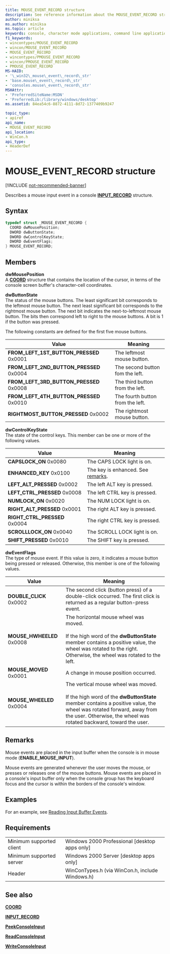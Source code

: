 ```yaml
---
title: MOUSE_EVENT_RECORD structure
description: See reference information about the MOUSE_EVENT_RECORD structure, which describes a mouse input event in a console INPUT_RECORD structure.
author: miniksa
ms.author: miniksa
ms.topic: article
keywords: console, character mode applications, command line applications, terminal applications, console api
f1_keywords:
- wincontypes/MOUSE_EVENT_RECORD
- wincon/MOUSE_EVENT_RECORD
- MOUSE_EVENT_RECORD
- wincontypes/PMOUSE_EVENT_RECORD
- wincon/PMOUSE_EVENT_RECORD
- PMOUSE_EVENT_RECORD
MS-HAID:
- '\_win32\_mouse\_event\_record\_str'
- 'base.mouse\_event\_record\_str'
- 'consoles.mouse\_event\_record\_str'
MSHAttr:
- 'PreferredSiteName:MSDN'
- 'PreferredLib:/library/windows/desktop'
ms.assetid: 84ea54c6-8872-4111-8d72-1377409b9247

topic_type:
- apiref
api_name:
- MOUSE_EVENT_RECORD
api_location:
- WinCon.h
api_type:
- HeaderDef
---
```


# MOUSE\_EVENT\_RECORD structure

[!INCLUDE [not-recommended-banner](./includes/not-recommended-banner.md)]

Describes a mouse input event in a console [**INPUT\_RECORD**](input-record-str.md) structure.

## Syntax

```C
typedef struct _MOUSE_EVENT_RECORD {
  COORD dwMousePosition;
  DWORD dwButtonState;
  DWORD dwControlKeyState;
  DWORD dwEventFlags;
} MOUSE_EVENT_RECORD;
```

## Members

**dwMousePosition**  
A [**COORD**](coord-str.md) structure that contains the location of the cursor, in terms of the console screen buffer's character-cell coordinates.

**dwButtonState**  
The status of the mouse buttons. The least significant bit corresponds to the leftmost mouse button. The next least significant bit corresponds to the rightmost mouse button. The next bit indicates the next-to-leftmost mouse button. The bits then correspond left to right to the mouse buttons. A bit is 1 if the button was pressed.

The following constants are defined for the first five mouse buttons.

| Value | Meaning |
|-|-|
| **FROM_LEFT_1ST_BUTTON_PRESSED** 0x0001 | The leftmost mouse button. |
| **FROM_LEFT_2ND_BUTTON_PRESSED** 0x0004 | The second button fom the left. |
| **FROM_LEFT_3RD_BUTTON_PRESSED** 0x0008 | The third button from the left. |
| **FROM_LEFT_4TH_BUTTON_PRESSED** 0x0010 | The fourth button from the left. |
| **RIGHTMOST_BUTTON_PRESSED** 0x0002 | The rightmost mouse button. |

**dwControlKeyState**  
The state of the control keys. This member can be one or more of the following values.

| Value | Meaning |
|-|-|
| **CAPSLOCK_ON** 0x0080 | The CAPS LOCK light is on. |
| **ENHANCED_KEY** 0x0100 | The key is enhanced. See [remarks](key-event-record-str#remarks). |
| **LEFT_ALT_PRESSED** 0x0002 | The left ALT key is pressed. |
| **LEFT_CTRL_PRESSED** 0x0008 | The left CTRL key is pressed. |
| **NUMLOCK_ON** 0x0020 | The NUM LOCK light is on. |
| **RIGHT_ALT_PRESSED** 0x0001 | The right ALT key is pressed. |
| **RIGHT_CTRL_PRESSED** 0x0004 | The right CTRL key is pressed. |
| **SCROLLLOCK_ON** 0x0040 | The SCROLL LOCK light is on. |
| **SHIFT_PRESSED** 0x0010 | The SHIFT key is pressed. |

**dwEventFlags**  
The type of mouse event. If this value is zero, it indicates a mouse button being pressed or released. Otherwise, this member is one of the following values.

| Value | Meaning |
|-|-|
| **DOUBLE_CLICK** 0x0002 | The second click (button press) of a double-click occurred. The first click is returned as a regular button-press event. |
| **MOUSE_HWHEELED** 0x0008 | The horizontal mouse wheel was moved.<br /><br />If the high word of the **dwButtonState** member contains a positive value, the wheel was rotated to the right. Otherwise, the wheel was rotated to the left. |
| **MOUSE_MOVED** 0x0001 | A change in mouse position occurred. |
| **MOUSE_WHEELED** 0x0004 | The vertical mouse wheel was moved.<br /><br />If the high word of the **dwButtonState** member contains a positive value, the wheel was rotated forward, away from the user. Otherwise, the wheel was rotated backward, toward the user. |

## Remarks

Mouse events are placed in the input buffer when the console is in mouse mode (**ENABLE\_MOUSE\_INPUT**).

Mouse events are generated whenever the user moves the mouse, or presses or releases one of the mouse buttons. Mouse events are placed in a console's input buffer only when the console group has the keyboard focus and the cursor is within the borders of the console's window.

## Examples

For an example, see [Reading Input Buffer Events](reading-input-buffer-events.md).

## Requirements

| | |
|-|-|
| Minimum supported client | Windows 2000 Professional \[desktop apps only\] |
| Minimum supported server | Windows 2000 Server \[desktop apps only\] |
| Header | WinConTypes.h (via WinCon.h, include Windows.h) |

## See also

[**COORD**](coord-str.md)

[**INPUT\_RECORD**](input-record-str.md)

[**PeekConsoleInput**](peekconsoleinput.md)

[**ReadConsoleInput**](readconsoleinput.md)

[**WriteConsoleInput**](writeconsoleinput.md)
